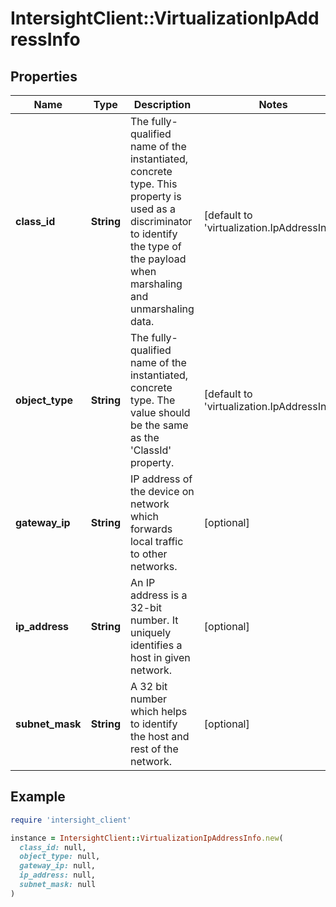# IntersightClient::VirtualizationIpAddressInfo

## Properties

| Name | Type | Description | Notes |
| ---- | ---- | ----------- | ----- |
| **class_id** | **String** | The fully-qualified name of the instantiated, concrete type. This property is used as a discriminator to identify the type of the payload when marshaling and unmarshaling data. | [default to &#39;virtualization.IpAddressInfo&#39;] |
| **object_type** | **String** | The fully-qualified name of the instantiated, concrete type. The value should be the same as the &#39;ClassId&#39; property. | [default to &#39;virtualization.IpAddressInfo&#39;] |
| **gateway_ip** | **String** | IP address of the device on network which forwards local traffic to other networks. | [optional] |
| **ip_address** | **String** | An IP address is a 32-bit number. It uniquely identifies a host in given network. | [optional] |
| **subnet_mask** | **String** | A 32 bit number which helps to identify the host and rest of the network. | [optional] |

## Example

```ruby
require 'intersight_client'

instance = IntersightClient::VirtualizationIpAddressInfo.new(
  class_id: null,
  object_type: null,
  gateway_ip: null,
  ip_address: null,
  subnet_mask: null
)
```

